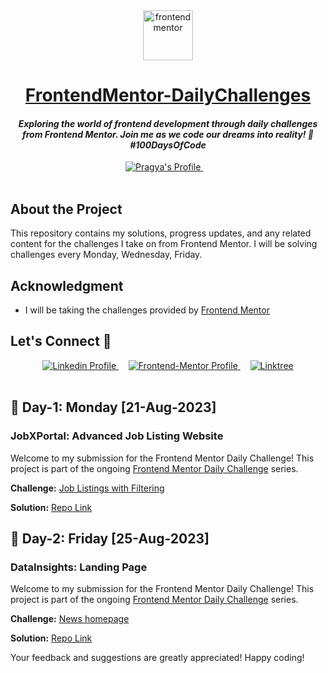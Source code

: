 <div align="center">

  <img src="https://www.frontendmentor.io/static/images/logo-mobile.svg" alt="frontendmentor" width="80">

  <h1 align="center"><u>FrontendMentor-DailyChallenges</u></h1>
  <h4 align="center"><i>Exploring the world of frontend development through daily challenges from Frontend Mentor. Join me as we code our dreams into reality! 🚀 #100DaysOfCode</i></h4>

</div>

<!-- Badges -->
<div align="center">
  <!-- Profiles -->
  <a href="https://www.frontendmentor.io/profile/impragya08">
    <img src="https://img.shields.io/badge/Profile-impragya08-fefefe?style=for-the-badge&logo=frontendmentor" alt="Pragya's Profile">
  </a> &nbsp;&nbsp;&nbsp;
</div>

<br />



## **About the Project**

This repository contains my solutions, progress updates, and any related content for the challenges I take on from Frontend Mentor. I will be solving challenges every Monday, Wednesday, Friday.

## **Acknowledgment**

- I will be taking the challenges provided by [Frontend Mentor](https://www.frontendmentor.io)

## **Let's Connect 👋**

<div align=center>

  <a href="https://www.linkedin.com/in/pragya-srivastava-559606212/" >
    <img src="https://img.shields.io/badge/linkedin%20Profile-%2300acee.svg?color=405DE6&style=for-the-badge&logo=linkedin&logoColor=white" alt="Linkedin Profile">
  </a>&nbsp;&nbsp;&nbsp;

  <a href="https://www.frontendmentor.io/profile/impragya08" >
    <img src="https://img.shields.io/badge/FEM%20Profile-f8f9f8?style=for-the-badge&logo=Frontend-Mentor&logoColor=black" alt="Frontend-Mentor Profile">
  </a> &nbsp;&nbsp;&nbsp;

   <a href="https://linktr.ee/itspragya" >
    <img src="https://img.shields.io/badge/Linktree-39E09B?style=for-the-badge&logo=linktree&logoColor=white" alt="Linktree">
  </a>

</div>

<br>

## 📅 Day-1: Monday [21-Aug-2023]

### JobXPortal: Advanced Job Listing Website

Welcome to my submission for the Frontend Mentor Daily Challenge! This project is part of the ongoing [Frontend Mentor Daily Challenge](https://www.frontendmentor.io/challenges) series.

**Challenge:** [Job Listings with Filtering](https://www.frontendmentor.io/challenges/job-listings-with-filtering-ivstIPCt)

**Solution:** [Repo Link](https://github.com/impragya08/JobXPortal)

## 📅 Day-2: Friday [25-Aug-2023]

### DataInsights: Landing Page

Welcome to my submission for the Frontend Mentor Daily Challenge! This project is part of the ongoing [Frontend Mentor Daily Challenge](https://www.frontendmentor.io/challenges) series.

**Challenge:** [News homepage](https://www.frontendmentor.io/challenges/news-homepage-H6SWTa1MFl)

**Solution:** [Repo Link](https://github.com/impragya08/DataInsights)




Your feedback and suggestions are greatly appreciated!
Happy coding!


